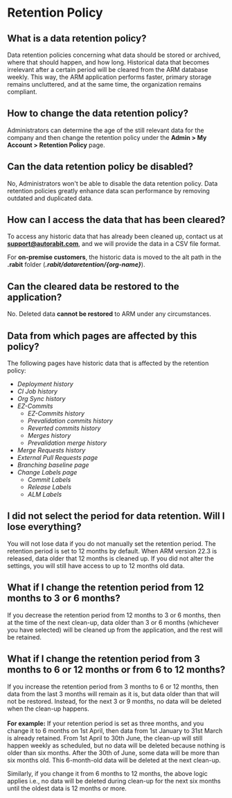 # Retention Policy

## What is a data retention policy? <a href="#what-is-a-data-retention-policy" id="what-is-a-data-retention-policy"></a>

Data retention policies concerning what data should be stored or archived, where that should happen, and how long. Historical data that becomes irrelevant after a certain period will be cleared from the ARM database weekly. This way, the ARM application performs faster, primary storage remains uncluttered, and at the same time, the organization remains compliant.

## How to change the data retention policy? <a href="#how-to-change-data-retention-policy" id="how-to-change-data-retention-policy"></a>

Administrators can determine the age of the still relevant data for the company and then change the retention policy under the **Admin > My Account > Retention Policy** page.

## Can the data retention policy be disabled? <a href="#can-the-data-retention-policy-be-disabled" id="can-the-data-retention-policy-be-disabled"></a>

No, Administrators won't be able to disable the data retention policy. Data retention policies greatly enhance data scan performance by removing outdated and duplicated data.

## How can I access the data that has been cleared? <a href="#how-can-i-access-the-data-that-has-been-cleared" id="how-can-i-access-the-data-that-has-been-cleared"></a>

To access any historic data that has already been cleaned up, contact us at **support@autorabit.com**, and we will provide the data in a CSV file format.

For **on-premise customers**, the historic data is moved to the alt path in the **.rabit** folder (_**.rabit/dataretention/{org-name}**_).

## Can the cleared data be restored to the application? <a href="#can-the-cleared-data-be-restored-to-the-application" id="can-the-cleared-data-be-restored-to-the-application"></a>

No. Deleted data **cannot be restored** to ARM under any circumstances.

## Data from which pages are affected by this policy? <a href="#data-from-which-pages-is-affected-by-this-policy" id="data-from-which-pages-is-affected-by-this-policy"></a>

The following pages have historic data that is affected by the retention policy:

* _Deployment history_
* _CI Job history_
* _Org Sync history_
* _EZ-Commits_
  * _EZ-Commits history_
  * _Prevalidation commits history_
  * _Reverted commits history_
  * _Merges history_
  * _Prevalidation merge history_
* _Merge Requests history_
* _External Pull Requests page_
* _Branching baseline page_
* _Change Labels page_
  * _Commit Labels_
  * _Release Labels_
  * _ALM Labels_

## I did not select the period for data retention. Will I lose everything? <a href="#i-did-not-select-the-period-for-data-retention-will-i-lose-everything" id="i-did-not-select-the-period-for-data-retention-will-i-lose-everything"></a>

You will not lose data if you do not manually set the retention period. The retention period is set to 12 months by default. When ARM version 22.3 is released, data older that 12 months is cleaned up. If you did not alter the settings, you will still have access to up to 12 months old data.

## What if I change the retention period from 12 months to 3 or 6 months? <a href="#what-if-i-change-the-retention-period-from-12-months-to-3-or-6-months" id="what-if-i-change-the-retention-period-from-12-months-to-3-or-6-months"></a>

If you decrease the retention period from 12 months to 3 or 6 months, then at the time of the next clean-up, data older than 3 or 6 months (whichever you have selected) will be cleaned up from the application, and the rest will be retained.

## What if I change the retention period from 3 months to 6 or 12 months or from 6 to 12 months? <a href="#what-if-i-change-the-retention-period-from-3-months-to-6-or-12-months-or-from-6-months-to-12-months" id="what-if-i-change-the-retention-period-from-3-months-to-6-or-12-months-or-from-6-months-to-12-months"></a>

If you increase the retention period from 3 months to 6 or 12 months, then data from the last 3 months will remain as it is, but data older than that will not be restored. Instead, for the next 3 or 9 months, no data will be deleted when the clean-up happens.\
\
**For example:** If your retention period is set as three months, and you change it to 6 months on 1st April, then data from 1st January to 31st March is already retained. From 1st April to 30th June, the clean-up will still happen weekly as scheduled, but no data will be deleted because nothing is older than six months. After the 30th of June, some data will be more than six months old. This 6-month-old data will be deleted at the next clean-up.

Similarly, if you change it from 6 months to 12 months, the above logic applies i.e., no data will be deleted during clean-up for the next six months until the oldest data is 12 months or more.

